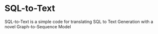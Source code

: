 # SQL-to-Text
SQL-to-Text is a simple code for translating SQL to Text Generation with a novel Graph-to-Sequence Model
